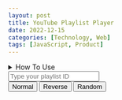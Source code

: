 ```yaml
---
layout: post
title: YouTube Playlist Player
date: 2022-12-15
categories: [Technology, Web]
tags: [JavaScript, Product]
---
```


<head>
<link href="/assets/css/youtube.css" rel="stylesheet" type="text/css">
<script src="https://kit.fontawesome.com/ddf1feedf5.js" crossorigin="anonymous"></script>
</head>

<div id="how-to-use">
<details>
<summary>How To Use</summary>
<ol>
  <li>Install <a href="https://chrome.google.com/webstore/detail/tampermonkey/dhdgffkkebhmkfjojejmpbldmpobfkfo?hl=ja">Tampermonkey</a> to your chrome browser</li>
  <li>Install <a href="https://gist.github.com/ternbusty/373d3d88ddfd690ae454715f377c283b/raw/ff1d87d02cd39c67bb4502f1a69d9cc425674fb6/youtube.user.js">this script</a></li>
  <li>Reload this page</li>
</ol>
<p style="text-indent:1rem">For more details, see <a href="https://ternbusty.github.io/posts/playlist-player/">this article</a></p>
</details>

<input id="id_input" type="text" placeholder="Type your playlist ID">

<div id="buttons">
<input type="button" value="Normal" onclick="redirect('normal')">
<input type="button" value="Reverse" onclick="redirect('reverse')">
<input type="button" value="Random" onclick="redirect('random')">
</div>
</div>

<div id="youtube">
<html>
  <body>
    <div id="player"></div>
  </body>
</html>

<div class="table-wrapper"><table id="que">
  <tbody>
  </tbody>
</table></div>
</div>

<script type="text/javascript" src="/assets/js/youtube.js"></script>
